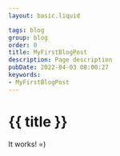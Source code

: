 ```yaml
---
layout: basic.liquid

tags: blog
group: blog
order: 0
title: MyFirstBlogPost
description: Page description
pubDate: 2022-04-03 08:00:27
keywords:
- MyFirstBlogPost
---
```


# {{ title }}

It works! =)
